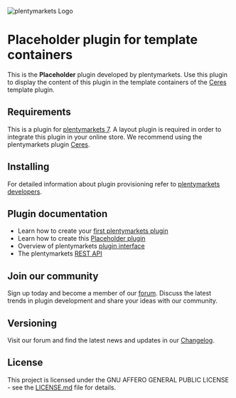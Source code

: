 ![plentymarkets Logo](http://www.plentymarkets.eu/layout/pm/images/logo/plentymarkets-logo.jpg)

# Placeholder plugin for template containers

This is the **Placeholder** plugin developed by plentymarkets. Use this plugin to display the content of this plugin in the template containers of the [Ceres](https://github.com/plentymarkets/plugin-ceres) template plugin.

## Requirements

This is a plugin for [plentymarkets 7](https://www.plentymarkets.com). A layout plugin is required in order to integrate this plugin in your online store. We recommend using the plentymarkets plugin [Ceres](https://github.com/plentymarkets/plugin-ceres).

## Installing

For detailed information about plugin provisioning refer to [plentymarkets developers](https://developers.plentymarkets.com/dev-doc/basics#plugin-provisioning).

## Plugin documentation

- Learn how to create your [first plentymarkets plugin](https://developers.plentymarkets.com/tutorials/helloworld)
- Learn how to create this [Placeholder plugin](https://developers.plentymarkets.com/tutorials/container)
- Overview of plentymarkets [plugin interface](https://developers.plentymarkets.com/dev-doc/basics#guide-interface)
- The plentymarkets [REST API](https://developers.plentymarkets.com/rest-doc/introduction)

## Join our community

Sign up today and become a member of our [forum](https://forum.plentymarkets.com/c/plugin-entwicklung). Discuss the latest trends in plugin development and share your ideas with our community.

## Versioning

Visit our forum and find the latest news and updates in our [Changelog](https://forum.plentymarkets.com/c/changelog?order=created).

## License

This project is licensed under the GNU AFFERO GENERAL PUBLIC LICENSE - see the [LICENSE.md](/LICENSE.md) file for details.